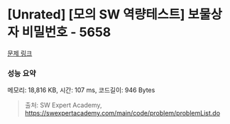 # [Unrated] [모의 SW 역량테스트] 보물상자 비밀번호 - 5658 

[문제 링크](https://swexpertacademy.com/main/code/problem/problemDetail.do?contestProbId=AWXRUN9KfZ8DFAUo) 

### 성능 요약

메모리: 18,816 KB, 시간: 107 ms, 코드길이: 946 Bytes



> 출처: SW Expert Academy, https://swexpertacademy.com/main/code/problem/problemList.do